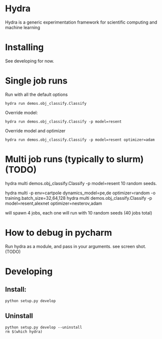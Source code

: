 # Hydra
Hydra is a generic experimentation framework for scientific computing and machine learning

# Installing
See developing for now.

# Single job runs
Run with all the default options
```
hydra run demos.obj_classify.Classify
```

Override model:
```
hydra run demos.obj_classify.Classify -p model=resent
```

Override model and optimizer
```
hydra run demos.obj_classify.Classify -p model=resent optimizer=adam
```


# Multi job runs (typically to slurm) (TODO)

hydra multi demos.obj_classify.Classify -p model=resent
10 random seeds.

hydra multi -p env=cartpole dynamics_model=pe,de optimizer=random -o training.batch_size=32,64,128
hydra multi demos.obj_classify.Classify -p model=resent,alexnet optimizer=nesterov,adam

will spawn 4 jobs, each one will run with 10 random seeds (40 jobs total)

# How to debug in pycharm
Run hydra as a module, and pass in your arguments. see screen shot. (TODO)

# Developing
## Install:
```
python setup.py develop
```

## Uninstall
```
python setup.py develop --uninstall
rm $(which hydra)
```